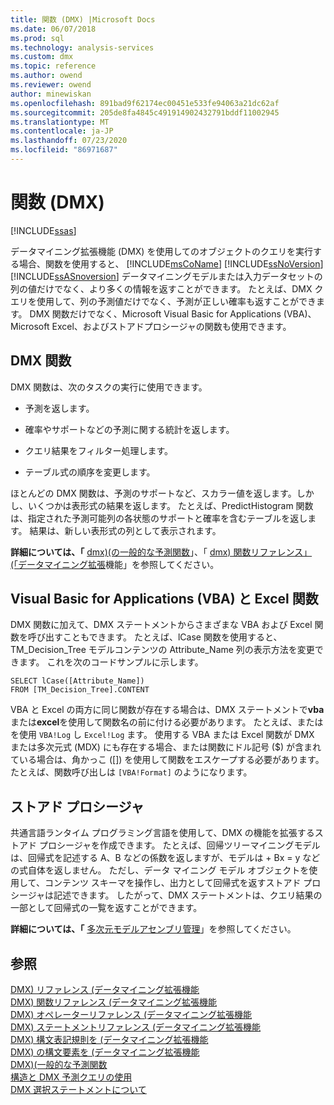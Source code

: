 ```yaml
---
title: 関数 (DMX) |Microsoft Docs
ms.date: 06/07/2018
ms.prod: sql
ms.technology: analysis-services
ms.custom: dmx
ms.topic: reference
ms.author: owend
ms.reviewer: owend
author: minewiskan
ms.openlocfilehash: 891bad9f62174ec00451e533fe94063a21dc62af
ms.sourcegitcommit: 205de8fa4845c491914902432791bddf11002945
ms.translationtype: MT
ms.contentlocale: ja-JP
ms.lasthandoff: 07/23/2020
ms.locfileid: "86971687"
---
```

# <a name="functions-dmx"></a>関数 (DMX)
[!INCLUDE[ssas](../includes/applies-to-version/ssas.md)]

  データマイニング拡張機能 (DMX) を使用してのオブジェクトのクエリを実行する場合、関数を使用すると、 [!INCLUDE[msCoName](../includes/msconame-md.md)] [!INCLUDE[ssNoVersion](../includes/ssnoversion-md.md)] [!INCLUDE[ssASnoversion](../includes/ssasnoversion-md.md)] データマイニングモデルまたは入力データセットの列の値だけでなく、より多くの情報を返すことができます。 たとえば、DMX クエリを使用して、列の予測値だけでなく、予測が正しい確率も返すことができます。 DMX 関数だけでなく、Microsoft Visual Basic for Applications (VBA)、Microsoft Excel、およびストアドプロシージャの関数も使用できます。  
  
## <a name="dmx-functions"></a>DMX 関数  
 DMX 関数は、次のタスクの実行に使用できます。  
  
-   予測を返します。  
  
-   確率やサポートなどの予測に関する統計を返します。  
  
-   クエリ結果をフィルター処理します。  
  
-   テーブル式の順序を変更します。  
  
 ほとんどの DMX 関数は、予測のサポートなど、スカラー値を返します。しかし、いくつかは表形式の結果を返します。 たとえば、PredictHistogram 関数は、指定された予測可能列の各状態のサポートと確率を含むテーブルを返します。 結果は、新しい表形式の列として表示されます。  
  
 **詳細については、「** [dmx&#41;&#40;の一般的な予測関数](../dmx/general-prediction-functions-dmx.md)」、「 [dmx&#41; 関数リファレンス」 &#40;「データマイニング拡張](../dmx/data-mining-extensions-dmx-function-reference.md)機能」を参照してください。  
  
## <a name="visual-basic-for-applications-vba-and-excel-functions"></a>Visual Basic for Applications (VBA) と Excel 関数  
 DMX 関数に加えて、DMX ステートメントからさまざまな VBA および Excel 関数を呼び出すこともできます。 たとえば、lCase 関数を使用すると、TM_Decision_Tree モデルコンテンツの Attribute_Name 列の表示方法を変更できます。 これを次のコードサンプルに示します。  
  
```  
SELECT lCase([Attribute_Name])   
FROM [TM_Decision_Tree].CONTENT  
```  
  
 VBA と Excel の両方に同じ関数が存在する場合は、DMX ステートメントで**vba**または**excel**を使用して関数名の前に付ける必要があります。 たとえば、またはを使用 `VBA!Log` し `Excel!Log` ます。 使用する VBA または Excel 関数が DMX または多次元式 (MDX) にも存在する場合、または関数にドル記号 ($) が含まれている場合は、角かっこ ([]) を使用して関数をエスケープする必要があります。 たとえば、関数呼び出しは `[VBA!Format]` のようになります。  
  
## <a name="stored-procedures"></a>ストアド プロシージャ  
 共通言語ランタイム プログラミング言語を使用して、DMX の機能を拡張するストアド プロシージャを作成できます。 たとえば、回帰ツリーマイニングモデルは、回帰式を記述する A、B などの係数を返しますが、モデルは + Bx = y などの式自体を返しません。 ただし、データ マイニング モデル オブジェクトを使用して、コンテンツ スキーマを操作し、出力として回帰式を返すストアド プロシージャは記述できます。 したがって、DMX ステートメントは、クエリ結果の一部として回帰式の一覧を返すことができます。  
  
 **詳細については、「** [多次元モデルアセンブリ管理](https://docs.microsoft.com/analysis-services/multidimensional-models/multidimensional-model-assemblies-management)」を参照してください。  
  
## <a name="see-also"></a>参照  
 [DMX&#41; リファレンス &#40;データマイニング拡張機能](../dmx/data-mining-extensions-dmx-reference.md)   
 [DMX&#41; 関数リファレンス &#40;データマイニング拡張機能](../dmx/data-mining-extensions-dmx-function-reference.md)   
 [DMX&#41; オペレーターリファレンス &#40;データマイニング拡張機能](../dmx/data-mining-extensions-dmx-operator-reference.md)   
 [DMX&#41; ステートメントリファレンス &#40;データマイニング拡張機能](../dmx/data-mining-extensions-dmx-statements.md)   
 [DMX&#41; 構文表記規則を &#40;データマイニング拡張機能](../dmx/data-mining-extensions-dmx-syntax-conventions.md)   
 [DMX&#41; の構文要素を &#40;データマイニング拡張機能](../dmx/data-mining-extensions-dmx-syntax-elements.md)   
 [DMX&#41;&#40;一般的な予測関数](../dmx/general-prediction-functions-dmx.md)   
 [構造と DMX 予測クエリの使用](../dmx/structure-and-usage-of-dmx-prediction-queries.md)   
 [DMX 選択ステートメントについて](../dmx/understanding-the-dmx-select-statement.md)  
  
  
